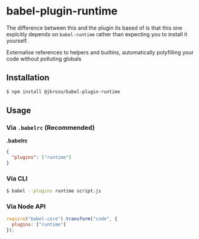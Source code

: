 # babel-plugin-runtime

The difference between this and the plugin its based of is that this one explcitly depends on `babel-runtime` rather than expecting you to install it yourself.

Externalise references to helpers and builtins, automatically polyfilling your code without polluting globals

## Installation

```sh
$ npm install @jkroso/babel-plugin-runtime
```

## Usage

### Via `.babelrc` (Recommended)

**.babelrc**

```json
{
  "plugins": ["runtime"]
}
```

### Via CLI

```sh
$ babel --plugins runtime script.js
```

### Via Node API

```javascript
require("babel-core").transform("code", {
  plugins: ["runtime"]
});
```
